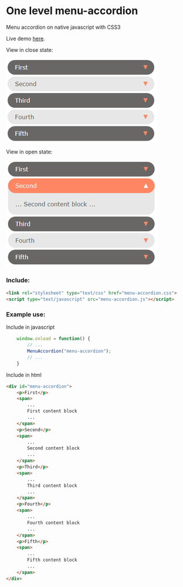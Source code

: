 # One level menu-accordion
Menu accordion on native javascript with CSS3

Live demo [here](http://embed.plnkr.co/KnFedKpOcfDf5cW6CHpv/).

View in close state:

![console output](https://github.com/cyberaktiv/menu_accordion/blob/master/test/close.png?raw=true)

View in open state:

![console output](https://github.com/cyberaktiv/menu_accordion/blob/master/test/open.png?raw=true)

### Include:
```html
<link rel="stylesheet" type="text/css" href="menu-accordion.css">
<script type="text/javascript" src="menu-accordion.js"></script>
```

### Example use:
Include in javascript
```javascript
    window.onload = function() {
        // ...
        MenuAccordion("menu-accordion");
        // ...
    }
```
Include in html
```html
<div id="menu-accordion">
    <p>First</p>
    <span>
        ...
        First content block
        ...
    </span>
    <p>Second</p>
    <span>
        ...
        Second content block
        ...
    </span>
    <p>Third</p>
    <span>
        ...
        Third content block
        ...
    </span>
    <p>Fourth</p>
    <span>
        ...
        Fourth content block
        ...
    </span>
    <p>Fifth</p>
    <span>
        ...
        Fifth content block
        ...
    </span>
</div>
```